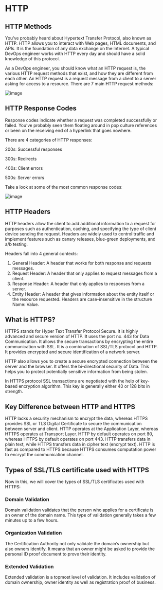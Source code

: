 # HTTP
## HTTP Methods
You’ve probably heard about Hypertext Transfer Protocol, also known as HTTP. 
HTTP allows you to interact with Web pages, HTML documents, and APIs. 
It is the foundation of any data exchange on the Internet. 
A typical DevOps engineer works with HTTP every day and should have a solid knowledge of this protocol.

As a DevOps engineer, you should know what an HTTP request is, the various HTTP request methods that exist, and how they are different from each other.
An HTTP request is a request message from a client to a server asking for access to a resource.
There are 7 main HTTP request methods:

![image](https://github.com/AmalSunny992/networkingconcepts/assets/169422802/924f1860-c015-4628-ab73-905b692e14a9)

## HTTP Response Codes
Response codes indicate whether a request was completed successfully or failed. 
You’ve probably seen them floating around in pop culture references or been on the receiving end of a hyperlink that goes nowhere.

There are 4 categories of HTTP responses:

200s: Successful responses

300s: Redirects

400s: Client errors

500s: Server errors

Take a look at some of the most common response codes:

![image](https://github.com/AmalSunny992/networkingconcepts/assets/169422802/e5d6761c-bd92-4f88-afe1-b3c9337c328c)

## HTTP Headers
HTTP headers allow the client to add additional information to a request for purposes such as authentication, caching, and specifying the type of client device sending the request. 
Headers are widely used to control traffic and implement features such as canary releases, blue-green deployments, and a/b testing.

Headers fall into 4 general contexts:

1. General Header: A header that works for both response and requests messages.
2. Request Header: A header that only applies to request messages from a client.
3. Response Header: A header that only applies to responses from a server.
4. Entity Header: A header that gives information about the entity itself or the resource requested.
   Headers are case-insensitive in the structure Name: Value.


## What is HTTPS?
HTTPS stands for Hyper Text Transfer Protocol Secure. 
It is highly advanced and secure version of HTTP. 
It uses the port no. 443 for Data Communication. 
It allows the secure transactions by encrypting the entire communication with SSL. 
It is a combination of SSL/TLS protocol and HTTP. It provides encrypted and secure identification of a network server.

HTTP also allows you to create a secure encrypted connection between the server and the browser. 
It offers the bi-directional security of Data. This helps you to protect potentially sensitive information from being stolen.

In HTTPS protocol SSL transactions are negotiated with the help of key-based encryption algorithm. This key is generally either 40 or 128 bits in strength.

## Key Difference between HTTP and HTTPS
HTTP lacks a security mechanism to encrypt the data, whereas HTTPS provides SSL or TLS Digital Certificate to secure the communication between server and client.
HTTP operates at the Application Layer, whereas HTTPS operates at Transport Layer.
HTTP by default operates on port 80, whereas HTTPS by default operates on port 443.
HTTP transfers data in plain text, while HTTPS transfers data in cipher text (encrypt text).
HTTP is fast as compared to HTTPS because HTTPS consumes computation power to encrypt the communication channel.

## Types of SSL/TLS certificate used with HTTPS
Now in this, we will cover the types of SSL/TLS certificates used with HTTPS:

### Domain Validation
Domain validation validates that the person who applies for a certificate is an owner of the domain name. This type of validation generally takes a few minutes up to a few hours.

### Organization Validation
The Certification Authority not only validate the domain’s ownership but also owners identify. It means that an owner might be asked to provide the personal ID proof document to prove their identity.

### Extended Validation
Extended validation is a topmost level of validation. It includes validation of domain ownership, owner identity as well as registration proof of business.
